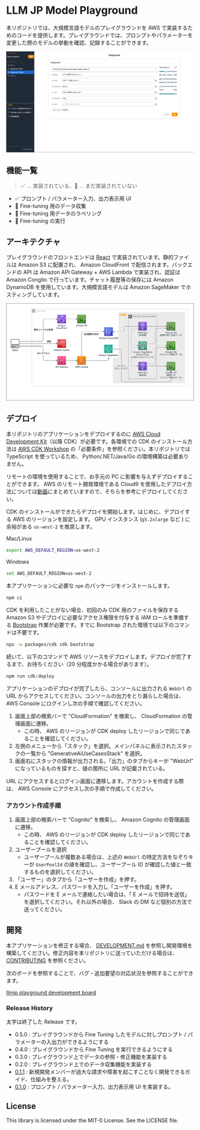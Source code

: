 # LLM JP Model Playground

本リポジトリでは、大規模言語モデルのプレイグラウンドを AWS で実装するためのコードを提供します。プレイグラウンドでは、プロンプトやパラメーターを変更した際のモデルの挙動を確認、記録することができます。

![sc_lp.png](/imgs/sc_lp.png)

## 機能一覧

> :white_check_mark: ... 実装されている、:construction: ... まだ実装されていない

- :white_check_mark: プロンプト / パラメーター入力、出力表示用 UI
- :construction: Fine-tuning 用のデータ収集
- :construction: Fine-tuning 用データのラベリング
- :construction: Fine-tuning の実行

## アーキテクチャ

プレイグラウンドのフロントエンドは [React](https://ja.react.dev/) で実装されています。静的ファイルは Amazon S3 に配置され、 Amazon CloudFront で配信されます。バックエンドの API は Amazon API Gateway + AWS Lambda で実装され、認証は Amazon Congito で行っています。チャット履歴等の保存には Amazon DynamoDB を使用しています。大規模言語モデルは Amazon SageMaker でホスティングしています。

![arch.png](/imgs/arch.png)

## デプロイ

本リポジトリのアプリケーションをデプロイするのに [AWS Cloud Development Kit](https://aws.amazon.com/jp/cdk/)（以降 CDK）が必要です。各環境での CDK のインストール方法は [AWS CDK Workshop](https://cdkworkshop.com/ja/15-prerequisites/100-awscli.html) の「必要条件」を参照ください。本リポジトリでは TypeScript を使っているため、 Python/.NET/Java/Go の環境構築は必要ありません。

リモートの環境を使用することで、お手元の PC に影響を与えずデプロイすることができます。 AWS のリモート開発環境である Cloud9 を使用したデプロイ方法については[動画](https://youtu.be/9sMA17OKP1k?si=XwEp7q6b_EXDBP3p)にまとめていますので、そちらを参考にデプロイしてください。

CDK のインストールができたらデプロイを開始します。はじめに、デプロイする AWS のリージョンを設定します。 GPU インスタンス (`g5.2xlarge` など ) に余裕がある `us-west-2` を推奨します。

Mac/Linux

```bash
export AWS_DEFAULT_REGION=us-west-2
```

Windows
```bash
set AWS_DEFAULT_REGION=us-west-2
```

本アプリケーションに必要な `npm` のパッケージをインストールします。

```bash
npm ci
```

CDK を利用したことがない場合、初回のみ CDK 用のファイルを保存する Amazon S3 やデプロイに必要なアクセス権限を付与する IAM ロールを準備する [Bootstrap](https://docs.aws.amazon.com/ja_jp/cdk/v2/guide/bootstrapping.html) 作業が必要です。すでに Bootstrap された環境では以下のコマンドは不要です。

```bash
npx -w packages/cdk cdk bootstrap
```

続いて、以下のコマンドで AWS リソースをデプロイします。デプロイが完了するまで、お待ちください（20 分程度かかる場合があります）。

```bash
npm run cdk:deploy
```

アプリケーションのデプロイが完了したら、コンソールに出力される `WebUrl` の URL からアクセスしてください。コンソールの出力をとり漏らした場合は、  AWS Console にログインし次の手順で確認してください。

1. 画面上部の検索バーで "CloudFormation" を検索し、 CloudFormation の管理画面に遷移。
   * この時、 AWS のリージョンが CDK deploy したリージョンで同じであることを確認してください。
2. 左側のメニューから「スタック」を選択。メインパネルに表示されたスタックの一覧から "GenerativeAiUseCasesStack" を選択。
3. 画面右にスタックの情報が出力される。「出力」のタブからキーが "WebUrl" になっているものを探すと、値の箇所に URL が記載されている。

URL にアクセスするとログイン画面に遷移します。アカウントを作成する際は、 AWS Console にアクセスし次の手順で作成してください。

### アカウント作成手順

1. 画面上部の検索バーで "Cognito" を検索し、 Amazon Cognito の管理画面に遷移。
   * この時、 AWS のリージョンが CDK deploy したリージョンで同じであることを確認してください。
2. ユーザープールを選択
   * ユーザープールが複数ある場合は、上述の `WebUrl` の特定方法をなぞりキーが `UserPoolId` の値を確認し、ユーザープール ID が確認した値と一致するものを選択してください。
3. 「ユーザー」のタブから「ユーザーを作成」を押す。
4. E メールアドレス、パスワードを入力し「ユーザーを作成」を押す。
   * パスワードを E メールで連絡したい場合は、「 E メールで招待を送信」を選択してください。それ以外の場合、 Slack の DM など個別の方法で送ってください。

## 開発

本アプリケーションを修正する場合、 [DEVELOPMENT.md](docs/DEVELOPMENT.md) を参照し開発環境を構築してください。修正内容を本リポジトリに送っていただける場合は、 [CONTRIBUTING](CONTRIBUTING.md) を参照ください。

次のボードを参照することで、バグ・追加要望の対応状況を参照することができます。

[llmjp playground development board](https://github.com/orgs/llm-jp/projects/3)

### Release History

太字は終了した Release です。

* 0.5.0 : プレイグラウンドから Fine Tuning したモデルに対しプロンプト / パラメーターの入出力ができるようにする
* 0.4.0 : プレイグラウンドから Fine Tuning を実行できるようにする
* 0.3.0 : プレイグラウンド上でデータの参照・修正機能を実装する
* 0.2.0 : プレイグラウンド上でのデータ収集機能を実装する
* [0.1.1](https://github.com/llm-jp/llm-jp-model-playground/milestone/2) : 新規開発メンバーが過大な請求や障害を起こすことなく開発できるガイド、仕組みを整える。
* [0.1.0](https://github.com/llm-jp/llm-jp-model-playground/milestone/1) : プロンプト / パラメーター入力、出力表示用 UI を実装する。

## License

This library is licensed under the MIT-0 License. See the LICENSE file.
